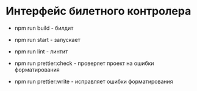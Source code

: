 # Интерфейс билетного контролера

- npm run build - билдит 
- npm run start - запускает 
- npm run lint - линтит

- npm run prettier:check - проверяет проект на ошибки форматирования
- npm run prettier:write - исправляет ошибки форматирования